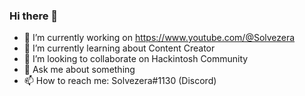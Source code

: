 ### Hi there 👋

- 🔭 I’m currently working on https://www.youtube.com/@Solvezera
- 🌱 I’m currently learning about Content Creator
- 👯 I’m looking to collaborate on Hackintosh Community
- 💬 Ask me about something
- 📫 How to reach me: Solvezera#1130 (Discord)


